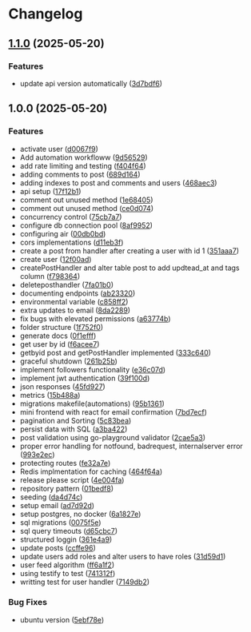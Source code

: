 # Changelog

## [1.1.0](https://github.com/Ng1n3/social-tiago/compare/v1.0.0...v1.1.0) (2025-05-20)


### Features

* update api version automatically ([3d7bdf6](https://github.com/Ng1n3/social-tiago/commit/3d7bdf67731ece0933f09fc374d1b52a6cca6ac0))

## 1.0.0 (2025-05-20)


### Features

* activate user ([d0067f9](https://github.com/Ng1n3/social-tiago/commit/d0067f976f537d7ee3bd67ce33e1ad8a37cb17bb))
* Add automation workfloww ([9d56529](https://github.com/Ng1n3/social-tiago/commit/9d56529908d742ceee373a2d4864079897790819))
* add rate limiting and testing ([f404f64](https://github.com/Ng1n3/social-tiago/commit/f404f6497038b8e5e0449f12767c75b0bfd7a6ae))
* adding comments to post ([689d164](https://github.com/Ng1n3/social-tiago/commit/689d1641bd4ad65767784838ca4be69e23de5caa))
* adding indexes to post and comments and users ([468aec3](https://github.com/Ng1n3/social-tiago/commit/468aec3d464c4be1ae2424f7dd5a869c99e77225))
* api setup ([17f12b1](https://github.com/Ng1n3/social-tiago/commit/17f12b1d81904a246b22ad90fa1bd663f426edbd))
* comment out unused method ([1e68405](https://github.com/Ng1n3/social-tiago/commit/1e6840537e4265df2948c1e924084438c2a2d420))
* comment out unused method ([ce0d074](https://github.com/Ng1n3/social-tiago/commit/ce0d074b7d8a53f296d81956c6faa10901f1e209))
* concurrency control ([75cb7a7](https://github.com/Ng1n3/social-tiago/commit/75cb7a72a19e9628b468a75bec707a22584601fd))
* configure db connection pool ([8af9952](https://github.com/Ng1n3/social-tiago/commit/8af9952fc44668de65350311be380bcc8fbc89ec))
* configuring air ([00db0bd](https://github.com/Ng1n3/social-tiago/commit/00db0bd41769fc748e1e9b836d6b2a7a1d034b28))
* cors implementations ([d11eb3f](https://github.com/Ng1n3/social-tiago/commit/d11eb3f9cdf28d3827d16085c5849a2337a7a930))
* create a post from handler after creating a user with id 1 ([351aaa7](https://github.com/Ng1n3/social-tiago/commit/351aaa758e50c8568745a0a413c96d33b7473728))
* create user ([12f00ad](https://github.com/Ng1n3/social-tiago/commit/12f00ad9de2ec8f58df5c3604cc346474095bf51))
* createPostHandler and alter table post to add updtead_at and tags column ([f798364](https://github.com/Ng1n3/social-tiago/commit/f798364ab94808071d6eec0adc699f2b30424324))
* deleteposthandler ([7fa01b0](https://github.com/Ng1n3/social-tiago/commit/7fa01b0f03a0aef9cefb1dc118a171f94e170ec2))
* documenting endpoints ([ab23320](https://github.com/Ng1n3/social-tiago/commit/ab23320d4d11bd6fdb11f8141f45a9a95936daf0))
* environmental variable ([c858ff2](https://github.com/Ng1n3/social-tiago/commit/c858ff264a7adaf638e6ede4690d94c3fd43365a))
* extra updates to email ([8da2289](https://github.com/Ng1n3/social-tiago/commit/8da2289592249ea00807bc0b98b2f30800671660))
* fix bugs with elevated permissions ([a63774b](https://github.com/Ng1n3/social-tiago/commit/a63774bd5c768b96077caa5d189b5e12c45fcfa6))
* folder structure ([1f752f0](https://github.com/Ng1n3/social-tiago/commit/1f752f09c853889a48f7854ba0e34aa6fe9ca858))
* generate docs ([0f1efff](https://github.com/Ng1n3/social-tiago/commit/0f1efffec8606ee32640781325f8b8b22eb73ea6))
* get user by id ([f6acee7](https://github.com/Ng1n3/social-tiago/commit/f6acee7128c2971f675de8a7c4e561a08f47a7c6))
* getbyid post and getPostHandler implemented ([333c640](https://github.com/Ng1n3/social-tiago/commit/333c640af11d9b71adfd90642ce33f806ebd9908))
* graceful shutdown ([261b25b](https://github.com/Ng1n3/social-tiago/commit/261b25b445aa0265997f86a46df29321cb3d69a5))
* implement followers functionality ([e36c07d](https://github.com/Ng1n3/social-tiago/commit/e36c07d86017e26a9bd85395c42ee0ec12fc41dd))
* implement jwt authentication ([39f100d](https://github.com/Ng1n3/social-tiago/commit/39f100dd14d322163a50ef2fe89d2ed66c298f13))
* json  responses ([45fd927](https://github.com/Ng1n3/social-tiago/commit/45fd92718675137e35d9669aeacff6014bc827d7))
* metrics ([15b488a](https://github.com/Ng1n3/social-tiago/commit/15b488ae6b6e9cdd75f69e433e8da5abcc2cf0e4))
* migrations makefile(automations) ([95b1361](https://github.com/Ng1n3/social-tiago/commit/95b1361c26871a158dbd76a5dfa250e961046941))
* mini frontend with react for email confirmation ([7bd7ecf](https://github.com/Ng1n3/social-tiago/commit/7bd7ecfab520ea3f126695e8cd072242c5a6b375))
* pagination and Sorting ([5c83bea](https://github.com/Ng1n3/social-tiago/commit/5c83bea7668a002d3fc9e30ec0d5bc7726f9178e))
* persist data with SQL ([a3ba422](https://github.com/Ng1n3/social-tiago/commit/a3ba422c2c2addf2abd8a34ed054bf3b36490ffd))
* post validation using go-playground validator ([2cae5a3](https://github.com/Ng1n3/social-tiago/commit/2cae5a33a31cf256460a5d4200922bcca16a7317))
* proper error handling for notfound, badrequest, internalserver error ([993e2ec](https://github.com/Ng1n3/social-tiago/commit/993e2ec5ffc0332d4d4ec5ea25b7db6d058f2103))
* protecting routes ([fe32a7e](https://github.com/Ng1n3/social-tiago/commit/fe32a7e1cf159631b19e97f800f57db718d39e23))
* Redis implmentation for caching ([464f64a](https://github.com/Ng1n3/social-tiago/commit/464f64ad1833332ecf57028fdf04708774ae3658))
* release please script ([4e004fa](https://github.com/Ng1n3/social-tiago/commit/4e004fab38990b8a32a296f643f2e94f93fdbbce))
* repository pattern ([01bedf8](https://github.com/Ng1n3/social-tiago/commit/01bedf8f1004da488258fd9330f9e94895861b3a))
* seeding ([da4d74c](https://github.com/Ng1n3/social-tiago/commit/da4d74c0b64cbb4d8b37bf2c981126507b0f589d))
* setup email ([ad7d92d](https://github.com/Ng1n3/social-tiago/commit/ad7d92df223b7fb27b3327622cb85f3cb162df20))
* setup postgres, no docker ([6a1827e](https://github.com/Ng1n3/social-tiago/commit/6a1827e20d9349f3055392d1cea44733b76e7a08))
* sql migrations ([0075f5e](https://github.com/Ng1n3/social-tiago/commit/0075f5ed84d50c79cf655bb1e3c7266eb215ae90))
* sql query timeouts ([d65cbc7](https://github.com/Ng1n3/social-tiago/commit/d65cbc776aec13f7d64cf21cfc0d552d3c7a510c))
* structured loggin ([361e4a9](https://github.com/Ng1n3/social-tiago/commit/361e4a95b757746d152c823ef18688b327a33132))
* update posts ([ccffe96](https://github.com/Ng1n3/social-tiago/commit/ccffe96c077068e39cae225d4b8c1436359866d4))
* update users add roles and alter users to have roles ([31d59d1](https://github.com/Ng1n3/social-tiago/commit/31d59d1c92422016745b377bcce415901e9e38c9))
* user feed algorithm ([ff6a1f2](https://github.com/Ng1n3/social-tiago/commit/ff6a1f2892d949d7c84739d25ce6cf7031f404a6))
* using testify to test ([741312f](https://github.com/Ng1n3/social-tiago/commit/741312ff5b327472bc0b7f50ac406972881b7d3f))
* writting test for user handler ([7149db2](https://github.com/Ng1n3/social-tiago/commit/7149db21189af36dce0e0e85df5d781a5a40cc2d))


### Bug Fixes

* ubuntu version ([5ebf78e](https://github.com/Ng1n3/social-tiago/commit/5ebf78ec2a6ae7b47fae2d819885993e3ee0f0b0))
